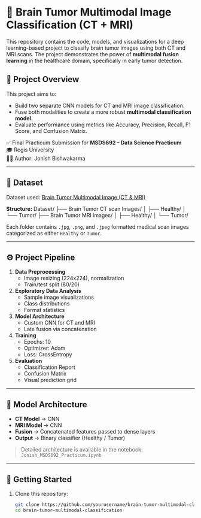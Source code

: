 # 🧠 Brain Tumor Multimodal Image Classification (CT + MRI)

This repository contains the code, models, and visualizations for a deep learning-based project to classify brain tumor images using both CT and MRI scans. The project demonstrates the power of **multimodal fusion learning** in the healthcare domain, specifically in early tumor detection.

## 📌 Project Overview

This project aims to:
- Build two separate CNN models for CT and MRI image classification.
- Fuse both modalities to create a more robust **multimodal classification model**.
- Evaluate performance using metrics like Accuracy, Precision, Recall, F1 Score, and Confusion Matrix.

✅ Final Practicum Submission for **MSDS692 – Data Science Practicum**  
🎓 Regis University  
👨‍💻 Author: Jonish Bishwakarma

---

## 📂 Dataset

Dataset used: [Brain Tumor Multimodal Image (CT & MRI)](https://www.kaggle.com/datasets/murtozalikhon/brain-tumor-multimodal-image-ct-and-mri)

**Structure:**
Dataset/
├── Brain Tumor CT scan Images/
│ ├── Healthy/
│ └── Tumor/
├── Brain Tumor MRI images/
│ ├── Healthy/
│ └── Tumor/


Each folder contains `.jpg`, `.png`, and `.jpeg` formatted medical scan images categorized as either `Healthy` or `Tumor`.

---

## ⚙️ Project Pipeline

1. **Data Preprocessing**
   - Image resizing (224x224), normalization
   - Train/test split (80/20)
2. **Exploratory Data Analysis**
   - Sample image visualizations
   - Class distributions
   - Format statistics
3. **Model Architecture**
   - Custom CNN for CT and MRI
   - Late fusion via concatenation
4. **Training**
   - Epochs: 10
   - Optimizer: Adam
   - Loss: CrossEntropy
5. **Evaluation**
   - Classification Report
   - Confusion Matrix
   - Visual prediction grid

---

## 🧠 Model Architecture

- **CT Model** → CNN  
- **MRI Model** → CNN  
- **Fusion** → Concatenated features passed to dense layers  
- **Output** → Binary classifier (Healthy / Tumor)

> Detailed architecture is available in the notebook:  
> `Jonish_MSDS692_Practicum.ipynb`

---

## 🚀 Getting Started

1. Clone this repository:
   ```bash
   git clone https://github.com/yourusername/brain-tumor-multimodal-classification.git
   cd brain-tumor-multimodal-classification
